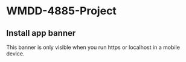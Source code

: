 # WMDD-4885-Project

## Install app banner

This banner is only visible when you run https or localhost in a mobile device.
